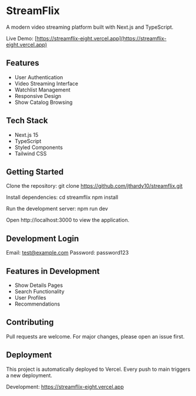 # StreamFlix

A modern video streaming platform built with Next.js and TypeScript.

Live Demo: [https://streamflix-eight.vercel.app](https://streamflix-eight.vercel.app)

## Features

* User Authentication
* Video Streaming Interface  
* Watchlist Management
* Responsive Design
* Show Catalog Browsing

## Tech Stack

* Next.js 15
* TypeScript
* Styled Components 
* Tailwind CSS

## Getting Started

Clone the repository:
git clone https://github.com/jthardy10/streamflix.git

Install dependencies:
cd streamflix
npm install

Run the development server:
npm run dev

Open http://localhost:3000 to view the application.

## Development Login

Email: test@example.com
Password: password123

## Features in Development

* Show Details Pages
* Search Functionality
* User Profiles
* Recommendations

## Contributing

Pull requests are welcome. For major changes, please open an issue first.

## Deployment

This project is automatically deployed to Vercel. Every push to main triggers a new deployment.

Development: https://streamflix-eight.vercel.app
